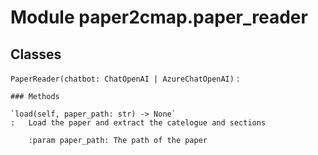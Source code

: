Module paper2cmap.paper_reader
==============================

Classes
-------

`PaperReader(chatbot: ChatOpenAI | AzureChatOpenAI)`
:   

    ### Methods

    `load(self, paper_path: str) ‑> None`
    :   Load the paper and extract the catelogue and sections
        
        :param paper_path: The path of the paper